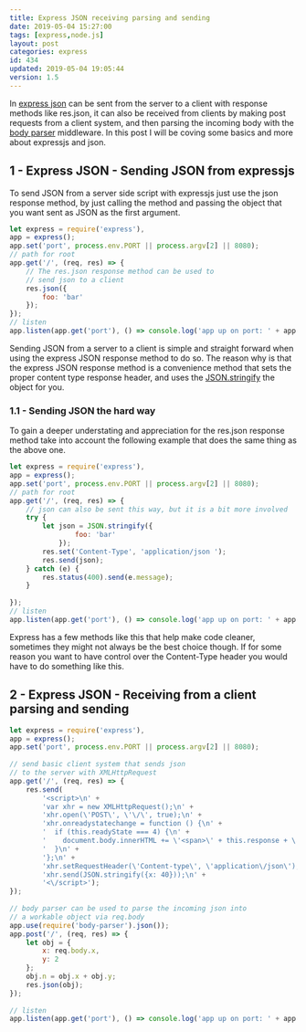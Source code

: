 ```yaml
---
title: Express JSON receiving parsing and sending
date: 2019-05-04 15:27:00
tags: [express,node.js]
layout: post
categories: express
id: 434
updated: 2019-05-04 19:05:44
version: 1.5
---
```


In [express json](https://expressjs.com/en/api.html#res.json) can be sent from the server to a client with response methods like res.json, it can also be received from clients by making post requests from a client system, and then parsing the incoming body with the [body parser](/2018/05/27/express-body-parser/) middleware. In this post I will be coving some basics and more about expressjs and json.

<!-- more -->

## 1 - Express JSON - Sending JSON from expressjs

To send JSON from a server side script with expressjs just use the json response method, by just calling the method and passing the object that you want sent as JSON as the first argument.

```js
let express = require('express'),
app = express();
app.set('port', process.env.PORT || process.argv[2] || 8080);
// path for root
app.get('/', (req, res) => {
    // The res.json response method can be used to
    // send json to a client
    res.json({
        foo: 'bar'
    });
});
// listen
app.listen(app.get('port'), () => console.log('app up on port: ' + app.get('port')));
```

Sending JSON from a server to a client is simple and straight forward when using the express JSON response method to do so. The reason why is that the express JSON response method is a convenience method that sets the proper content type response header, and uses the [JSON.stringify](https://developer.mozilla.org/en-US/docs/Web/JavaScript/Reference/Global_Objects/JSON/stringify) the object for you.

### 1.1 - Sending JSON the hard way

To gain a deeper understating and appreciation for the res.json response method take into account the following example that does the same thing as the above one.

```js
let express = require('express'),
app = express();
app.set('port', process.env.PORT || process.argv[2] || 8080);
// path for root
app.get('/', (req, res) => {
    // json can also be sent this way, but it is a bit more involved
    try {
        let json = JSON.stringify({
                foo: 'bar'
            });
        res.set('Content-Type', 'application/json ');
        res.send(json);
    } catch (e) {
        res.status(400).send(e.message);
    }
 
});
// listen
app.listen(app.get('port'), () => console.log('app up on port: ' + app.get('port')));
```

Express has a few methods like this that help make code cleaner, sometimes they might not always be the best choice though. If for some reason you want to have control over the Content-Type header you would have to do something like this.

## 2 - Express JSON - Receiving from a client parsing and sending

```js
let express = require('express'),
app = express();
app.set('port', process.env.PORT || process.argv[2] || 8080);
 
// send basic client system that sends json
// to the server with XMLHttpRequest
app.get('/', (req, res) => {
    res.send(
        '<script>\n' +
        'var xhr = new XMLHttpRequest();\n' +
        'xhr.open(\'POST\', \'\/\', true);\n' +
        'xhr.onreadystatechange = function () {\n' +
        '  if (this.readyState === 4) {\n' +
        '    document.body.innerHTML += \'<span>\' + this.response + \'<\/span>\';\n' +
        '  }\n' +
        '};\n' +
        'xhr.setRequestHeader(\'Content-type\', \'application\/json\');\n' +
        'xhr.send(JSON.stringify({x: 40}));\n' +
        '<\/script>');
});
 
// body parser can be used to parse the incoming json into 
// a workable object via req.body
app.use(require('body-parser').json());
app.post('/', (req, res) => {
    let obj = {
        x: req.body.x,
        y: 2
    };
    obj.n = obj.x + obj.y;
    res.json(obj);
});
 
// listen
app.listen(app.get('port'), () => console.log('app up on port: ' + app.get('port')));
```